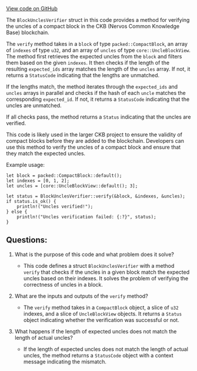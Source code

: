 [View code on GitHub](https://github.com/nervosnetwork/ckb/sync/src/relayer/block_uncles_verifier.rs)

The `BlockUnclesVerifier` struct in this code provides a method for verifying the uncles of a compact block in the CKB (Nervos Common Knowledge Base) blockchain. 

The `verify` method takes in a `block` of type `packed::CompactBlock`, an array of `indexes` of type `u32`, and an array of `uncles` of type `core::UncleBlockView`. The method first retrieves the expected uncles from the `block` and filters them based on the given `indexes`. It then checks if the length of the resulting `expected_ids` array matches the length of the `uncles` array. If not, it returns a `StatusCode` indicating that the lengths are unmatched.

If the lengths match, the method iterates through the `expected_ids` and `uncles` arrays in parallel and checks if the hash of each `uncle` matches the corresponding `expected_id`. If not, it returns a `StatusCode` indicating that the uncles are unmatched.

If all checks pass, the method returns a `Status` indicating that the uncles are verified.

This code is likely used in the larger CKB project to ensure the validity of compact blocks before they are added to the blockchain. Developers can use this method to verify the uncles of a compact block and ensure that they match the expected uncles. 

Example usage:

```
let block = packed::CompactBlock::default();
let indexes = [0, 1, 2];
let uncles = [core::UncleBlockView::default(); 3];

let status = BlockUnclesVerifier::verify(&block, &indexes, &uncles);
if status.is_ok() {
    println!("Uncles verified!");
} else {
    println!("Uncles verification failed: {:?}", status);
}
```
## Questions: 
 1. What is the purpose of this code and what problem does it solve?
    - This code defines a struct `BlockUnclesVerifier` with a method `verify` that checks if the uncles in a given block match the expected uncles based on their indexes. It solves the problem of verifying the correctness of uncles in a block.
    
2. What are the inputs and outputs of the `verify` method?
    - The `verify` method takes in a `CompactBlock` object, a slice of `u32` indexes, and a slice of `UncleBlockView` objects. It returns a `Status` object indicating whether the verification was successful or not.
    
3. What happens if the length of expected uncles does not match the length of actual uncles?
    - If the length of expected uncles does not match the length of actual uncles, the method returns a `StatusCode` object with a context message indicating the mismatch.